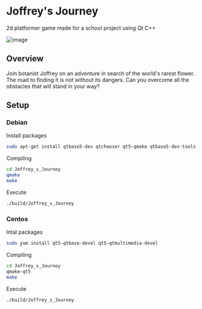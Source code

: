 # Joffrey's Journey
2d platformer game made for a school project using Qt C++

![image](https://github.com/Vazelek/Joffrey_s_Journey/assets/84991031/0f976cf8-3b19-4066-b992-02d8b8c022e1)

## Overview
Join botanist Joffrey on an adventure in search of the world's rarest flower. The road to finding it is not without its dangers. Can you overcome all the obstacles that will stand in your way?

## Setup
### Debian
Install packages
```sh
sudo apt-get install qtbase5-dev qtchooser qt5-qmake qtbase5-dev-tools qtmultimedia5-dev libqt5multimedia5-plugins -y
```

Compiling
```sh
cd Joffrey_s_Journey
qmake
make
```

Execute
```sh
./build/Joffrey_s_Journey
```

### Centos
Intal packages
```sh
sudo yum install qt5-qtbase-devel qt5-qtmultimedia-devel
```

Compiling
```sh
cd Joffrey_s_Journey
qmake-qt5
make
```

Execute
```sh
./build/Joffrey_s_Journey
```

